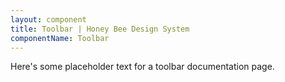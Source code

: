 ```yaml
---
layout: component
title: Toolbar | Honey Bee Design System
componentName: Toolbar
---
```


Here's some placeholder text for a toolbar documentation page.